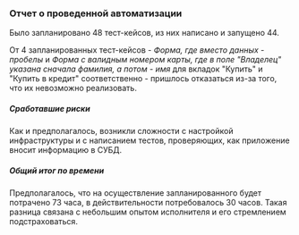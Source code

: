 ### **Отчет о проведенной автоматизации**

Было запланировано 48 тест-кейсов, из них написано и запущено 44. 

От 4 запланированных тест-кейсов - _Форма, где вместо данных - пробелы_ и _Форма с валидным номером карты, где в поле "Владелец" указана сначала фамилия, а потом - имя_ для вкладок "Купить" и "Купить в кредит" соответственно - пришлось отказаться из-за того, что их невозможно реализовать.

##### **Сработавшие риски**
Как и предполагалось, возникли сложности с настройкой инфраструктуры и с написанием тестов, проверяющих, как приложение вносит информацию в СУБД.

##### **Общий итог по времени**
Предполагалось, что на осуществление запланированного будет потрачено 73 часа, в действительности потребовалось 30 часов. Такая разница связана с небольшим опытом исполнителя и его стремлением подстраховаться.